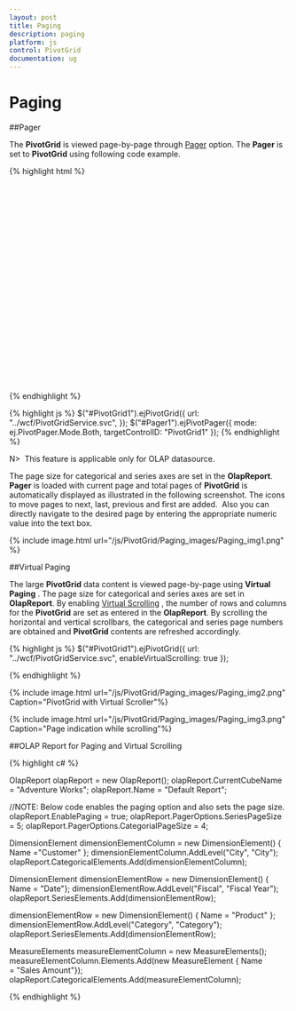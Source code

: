 ```yaml
---
layout: post
title: Paging
description: paging
platform: js
control: PivotGrid
documentation: ug
---
```


# Paging



##Pager

The **PivotGrid** is viewed page-by-page through [Pager](/js/api/ejPivotPager#members:mode) option. The **Pager** is set to **PivotGrid** using following code example.

{% highlight html %}
<div id="PivotGrid1" style="height: 350px; width: 100%; overflow: auto">
</div>
<div id="Pager1" style="margin-top:10px; overflow: auto"></div>         

{% endhighlight %}

{% highlight js %}
$("#PivotGrid1").ejPivotGrid({
    url: "../wcf/PivotGridService.svc",
});
$("#Pager1").ejPivotPager({
    mode: ej.PivotPager.Mode.Both,
    targetControlID: "PivotGrid1"
});
{% endhighlight %}

N>  This feature is applicable only for OLAP datasource.

The page size for categorical and series axes are set in the **OlapReport**. **Pager** is loaded with current page and total pages of **PivotGrid** is automatically displayed as illustrated in the following screenshot. The icons to move pages to next, last, previous and first are added.  Also you can directly navigate to the desired page by entering the appropriate numeric value into the text box.

{% include image.html url="/js/PivotGrid/Paging_images/Paging_img1.png" %}

##Virtual Paging

The large **PivotGrid** data content is viewed page-by-page using **Virtual Paging** . The page size for categorical and series axes are set in **OlapReport**. By enabling [Virtual Scrolling](/js/api/ejPivotGrid#members:enablevirtualscrolling) , the number of rows and columns for the **PivotGrid** are set as entered in the **OlapReport**. By scrolling the horizontal and vertical scrollbars, the categorical and series page numbers are obtained and **PivotGrid** contents are refreshed accordingly.

{% highlight js %}
$("#PivotGrid1").ejPivotGrid({
    url: "../wcf/PivotGridService.svc",
    enableVirtualScrolling: true
});   

{% endhighlight %}

{% include image.html url="/js/PivotGrid/Paging_images/Paging_img2.png" Caption="PivotGrid with Virtual Scroller"%}

{% include image.html url="/js/PivotGrid/Paging_images/Paging_img3.png" Caption="Page indication while scrolling"%}

##OLAP Report for Paging and Virtual Scrolling

{% highlight c# %}

OlapReport olapReport = new OlapReport();
olapReport.CurrentCubeName = "Adventure Works";
olapReport.Name = "Default Report";

//NOTE: Below code enables the paging option and also sets the page size.
olapReport.EnablePaging = true;
olapReport.PagerOptions.SeriesPageSize = 5;
olapReport.PagerOptions.CategorialPageSize = 4;

DimensionElement dimensionElementColumn = new DimensionElement() { Name ="Customer" };
dimensionElementColumn.AddLevel("City", "City");
olapReport.CategoricalElements.Add(dimensionElementColumn);

DimensionElement dimensionElementRow = new DimensionElement() { Name = "Date"};
dimensionElementRow.AddLevel("Fiscal", "Fiscal Year");
olapReport.SeriesElements.Add(dimensionElementRow);

dimensionElementRow = new DimensionElement() { Name = "Product" };
dimensionElementRow.AddLevel("Category", "Category");
olapReport.SeriesElements.Add(dimensionElementRow);

MeasureElements measureElementColumn = new MeasureElements();
measureElementColumn.Elements.Add(new MeasureElement { Name = "Sales Amount"});
olapReport.CategoricalElements.Add(measureElementColumn);

{% endhighlight %}



